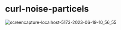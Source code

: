 # curl-noise-particels
 
![screencapture-localhost-5173-2023-06-19-10_56_55](https://github.com/AmirTru/curl-noise/assets/27422786/9bdbd011-da26-4028-8d72-a6c1c4c5c14b)
